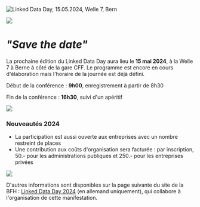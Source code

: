 ![Linked Data Day, 15.05.2024, Welle 7, Bern](/static-assets/img/linked-data-day-2024-fr.png)

![   ](/static-assets/img/white-space-2.jpg)

# *"Save the date"*

La prochaine édition du Linked Data Day aura lieu le **15 mai 2024**, à la Welle 7 à Berne à côté de la gare CFF. Le programme est encore en cours d'élaboration mais l'horaire de la journée est déjà défini.

Début de la conférence : **9h00**, enregistrement à partir de 8h30

Fin de la conférence : **16h30**, suivi d'un apéritif

![   ](/static-assets/img/white-space-2.jpg)

### Nouveautés 2024

* La participation est aussi ouverte aux entreprises avec un nombre restreint de places
* Une contribution aux coûts d'organisation sera facturée : par inscription, 50.- pour les administrations publiques et 250.- pour les entreprises privées

![   ](/static-assets/img/white-space-2.jpg)

D'autres informations sont disponibles sur la page suivante du site de la BFH : [Linked Data Day 2024](https://www.bfh.ch/de/aktuell/fachveranstaltungen/linked-data-day-2024/) (en allemand uniquement), qui collabore à l'organisation de cette manifestation.
